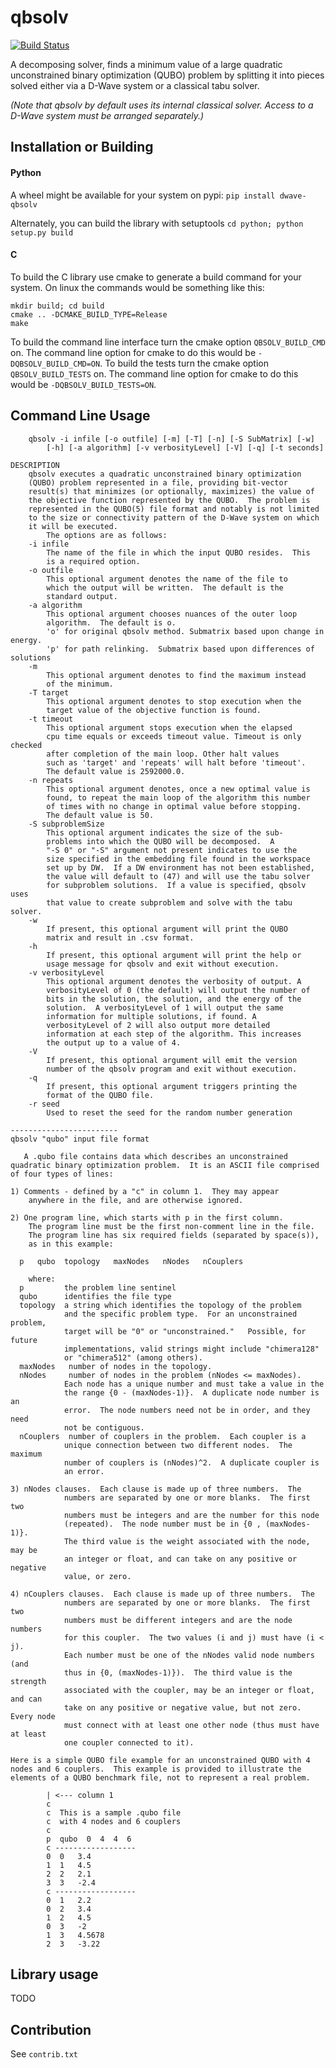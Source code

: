 qbsolv
======

[![Build Status](https://travis-ci.org/dwavesystems/qbsolv.svg?branch=master)](https://travis-ci.org/dwavesystems/qbsolv)

A decomposing solver, finds a minimum value of a large quadratic unconstrained binary optimization (QUBO) problem by splitting it into pieces solved either via a D-Wave system or a classical tabu solver.

_(Note that qbsolv by default uses its internal classical solver. Access to a D-Wave system must be arranged separately.)_

Installation or Building
------------------------

#### Python

A wheel might be available for your system on pypi: `pip install dwave-qbsolv`

Alternately, you can build the library with setuptools
`cd python; python setup.py build`

#### C
To build the C library use cmake to generate a build command for your system. On linux the commands would be something like this:

```
mkdir build; cd build
cmake .. -DCMAKE_BUILD_TYPE=Release
make
```

To build the command line interface turn the cmake option `QBSOLV_BUILD_CMD` on. The command line option for cmake to do this would be `-DQBSOLV_BUILD_CMD=ON`.
To build the tests turn the cmake option `QBSOLV_BUILD_TESTS` on. The command line option for cmake to do this would be `-DQBSOLV_BUILD_TESTS=ON`.

Command Line Usage
------------------

```
    qbsolv -i infile [-o outfile] [-m] [-T] [-n] [-S SubMatrix] [-w]
        [-h] [-a algorithm] [-v verbosityLevel] [-V] [-q] [-t seconds]

DESCRIPTION
    qbsolv executes a quadratic unconstrained binary optimization
    (QUBO) problem represented in a file, providing bit-vector
    result(s) that minimizes (or optionally, maximizes) the value of
    the objective function represented by the QUBO.  The problem is
    represented in the QUBO(5) file format and notably is not limited
    to the size or connectivity pattern of the D-Wave system on which
    it will be executed.
        The options are as follows:
    -i infile
        The name of the file in which the input QUBO resides.  This
        is a required option.
    -o outfile
        This optional argument denotes the name of the file to
        which the output will be written.  The default is the
        standard output.
    -a algorithm
        This optional argument chooses nuances of the outer loop
        algorithm.  The default is o.
        'o' for original qbsolv method. Submatrix based upon change in energy.
        'p' for path relinking.  Submatrix based upon differences of solutions
    -m
        This optional argument denotes to find the maximum instead
        of the minimum.
    -T target
        This optional argument denotes to stop execution when the
        target value of the objective function is found.
    -t timeout
        This optional argument stops execution when the elapsed
        cpu time equals or exceeds timeout value. Timeout is only checked
        after completion of the main loop. Other halt values
        such as 'target' and 'repeats' will halt before 'timeout'.
        The default value is 2592000.0.
    -n repeats
        This optional argument denotes, once a new optimal value is
        found, to repeat the main loop of the algorithm this number
        of times with no change in optimal value before stopping.
        The default value is 50.
    -S subproblemSize
        This optional argument indicates the size of the sub-
        problems into which the QUBO will be decomposed.  A
        "-S 0" or "-S" argument not present indicates to use the
        size specified in the embedding file found in the workspace
        set up by DW.  If a DW environment has not been established,
        the value will default to (47) and will use the tabu solver
        for subproblem solutions.  If a value is specified, qbsolv uses
        that value to create subproblem and solve with the tabu solver.
    -w
        If present, this optional argument will print the QUBO
        matrix and result in .csv format.
    -h
        If present, this optional argument will print the help or
        usage message for qbsolv and exit without execution.
    -v verbosityLevel
        This optional argument denotes the verbosity of output. A
        verbosityLevel of 0 (the default) will output the number of
        bits in the solution, the solution, and the energy of the
        solution.  A verbosityLevel of 1 will output the same
        information for multiple solutions, if found. A
        verbosityLevel of 2 will also output more detailed
        information at each step of the algorithm. This increases
        the output up to a value of 4.
    -V
        If present, this optional argument will emit the version
        number of the qbsolv program and exit without execution.
    -q
        If present, this optional argument triggers printing the
        format of the QUBO file.
    -r seed
        Used to reset the seed for the random number generation

------------------------
qbsolv "qubo" input file format

   A .qubo file contains data which describes an unconstrained
quadratic binary optimization problem.  It is an ASCII file comprised
of four types of lines:

1) Comments - defined by a "c" in column 1.  They may appear
    anywhere in the file, and are otherwise ignored.

2) One program line, which starts with p in the first column.
    The program line must be the first non-comment line in the file.
    The program line has six required fields (separated by space(s)),
    as in this example:

  p   qubo  topology   maxNodes   nNodes   nCouplers

    where:
  p         the problem line sentinel
  qubo      identifies the file type
  topology  a string which identifies the topology of the problem
            and the specific problem type.  For an unconstrained problem,
            target will be "0" or "unconstrained."   Possible, for future
            implementations, valid strings might include "chimera128"
            or "chimera512" (among others).
  maxNodes   number of nodes in the topology.
  nNodes     number of nodes in the problem (nNodes <= maxNodes).
            Each node has a unique number and must take a value in the
            the range {0 - (maxNodes-1)}.  A duplicate node number is an
            error.  The node numbers need not be in order, and they need
            not be contiguous.
  nCouplers  number of couplers in the problem.  Each coupler is a
            unique connection between two different nodes.  The maximum
            number of couplers is (nNodes)^2.  A duplicate coupler is
            an error.

3) nNodes clauses.  Each clause is made up of three numbers.  The
            numbers are separated by one or more blanks.  The first two
            numbers must be integers and are the number for this node
            (repeated).  The node number must be in {0 , (maxNodes-1)}.
            The third value is the weight associated with the node, may be
            an integer or float, and can take on any positive or negative
            value, or zero.

4) nCouplers clauses.  Each clause is made up of three numbers.  The
            numbers are separated by one or more blanks.  The first two
            numbers must be different integers and are the node numbers
            for this coupler.  The two values (i and j) must have (i < j).
            Each number must be one of the nNodes valid node numbers (and
            thus in {0, (maxNodes-1)}).  The third value is the strength
            associated with the coupler, may be an integer or float, and can
            take on any positive or negative value, but not zero.  Every node
            must connect with at least one other node (thus must have at least
            one coupler connected to it).

Here is a simple QUBO file example for an unconstrained QUBO with 4
nodes and 6 couplers.  This example is provided to illustrate the
elements of a QUBO benchmark file, not to represent a real problem.

        | <--- column 1
        c
        c  This is a sample .qubo file
        c  with 4 nodes and 6 couplers
        c
        p  qubo  0  4  4  6
        c ------------------
        0  0   3.4
        1  1   4.5
        2  2   2.1
        3  3   -2.4
        c ------------------
        0  1   2.2
        0  2   3.4
        1  2   4.5
        0  3   -2
        1  3   4.5678
        2  3   -3.22
```

Library usage
-------------

TODO

Contribution
------------

See `contrib.txt`
